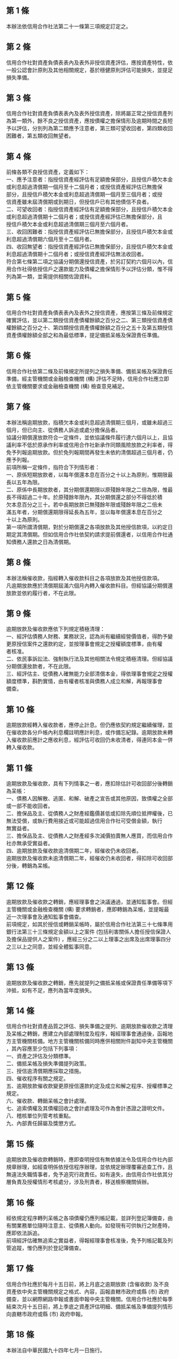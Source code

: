 第 1 條
-------
本辦法依信用合作社法第二十一條第三項規定訂定之。

第 2 條
-------
信用合作社對資產負債表表內及表外非授信資產評估，應按資產特性，依  
一般公認會計原則及其他相關規定，基於穩健原則評估可能損失，並提足  
損失準備。

第 3 條
-------
信用合作社對資產負債表表內及表外授信資產，除將屬正常之授信資產列  
為第一類外，餘不良之授信資產，應按債權之擔保情形及逾期時間之長短  
予以評估，分別列為第二類應予注意者，第三類可望收回者，第四類收回  
困難者，第五類收回無望者。

第 4 條
-------
前條各類不良授信資產，定義如下：  
一、應予注意者：指授信資產經評估有足額擔保部分，且授信戶積欠本金  
    或利息超過清償期一個月至十二個月者；或授信資產經評估已無擔保  
    部分，且授信戶積欠本金或利息超過清償期一個月至三個月者；或授  
    信資產雖未屆清償期或到期日，但授信戶已有其他債信不良者。  
二、可望收回者：指授信資產經評估有足額擔保部分，且授信戶積欠本金  
    或利息超過清償期十二個月者；或授信資產經評估已無擔保部分，且  
    授信戶積欠本金或利息超過清償期三個月至六個月者。  
三、收回困難者：指授信資產經評估已無擔保部分，且授信戶積欠本金或  
    利息超過清償期六個月至十二個月者。  
四、收回無望者：指授信資產經評估已無擔保部分，且授信戶積欠本金或  
    利息超過清償期十二個月者；或授信資產經評估無法收回者。  
符合第七條第二項之協議分期償還授信資產，於另訂契約六個月以內，信  
用合作社得依授信戶之還款能力及債權之擔保情形予以評估分類，惟不得  
列為第一類，並需提供相關佐證資料。

第 5 條
-------
信用合作社對資產負債表表內及表外之授信資產，應按第三條及前條規定  
確實評估，並以第二類授信資產債權餘額之百分之二、第三類授信資產債  
權餘額之百分之十、第四類授信資產債權餘額之百分之五十及第五類授信  
資產債權餘額全部之和為最低標準，提足備抵呆帳及保證責任準備。

第 6 條
-------
信用合作社依第二條及前條規定所提列之損失準備、備抵呆帳及保證責任  
準備，經主管機關或金融檢查機關 (構) 評估不足時，信用合作社應立即  
依主管機關要求或金融檢查機關 (構) 檢查意見補足。

第 7 條
-------
本辦法稱逾期放款，指積欠本金或利息超過清償期三個月，或雖未超過三  
個月，但已向主、從債務人訴追或處分擔保品者。  
協議分期償還放款符合一定條件，並依協議條件履行達六個月以上，且協  
議利率不低於原承作利率或信用合作社新承作同類風險放款之利率者，得  
免予列報逾期放款。但於免列報期間再發生未依約清償超過三個月者，仍  
應予列報。  
前項所稱一定條件，指符合下列情形者：  
一、原係短期放款者，以每年償還本息在百分之十以上為原則，惟期限最  
    長以五年為限。  
二、原係中長期放款者，其分期償還期限以原殘餘年限之二倍為限，惟最  
    長不得超過二十年。於原殘餘年限內，其分期償還之部分不得低於積  
    欠本息百分之三十。若中長期放款已無殘餘年限或殘餘年限之二倍未  
    滿五年者，分期償還期限得延長為五年，並以每年償還本息在百分之  
    十以上為原則。  
第一項所謂清償期，對於分期償還之各項放款及其他授信款項，以約定日  
期定其清償期。但如信用合作社依契約請求提前償還者，以信用合作社通  
知債務人還款之日為清償期。

第 8 條
-------
本辦法稱催收款，指經轉入催收款科目之各項放款及其他授信款項。  
凡逾期放款應於清償期屆滿六個月內轉入催收款科目。但經協議分期償還  
放款並依約履行者，不在此限。

第 9 條
-------
逾期放款及催收款應依下列規定積極清理：  
一、經評估債務人財務、業務狀況，認為尚有繼續經營價值者，得酌予變  
    更原授信案件之還款約定，並按理事會規定之授權額度標準，由有權  
    者核准。  
二、依民事訴訟法、強制執行法及其他相關法令規定積極清理。但經協議  
    分期償還放款者，不在此限。  
三、經評估主、從債務人確無能力全部清償本金，得依理事會規定之授權  
    額度標準，斟酌實情，由有權者核准與債務人成立和解，再報理事會  
    備查。

第 10 條
--------
逾期放款經轉入催收款者，應停止計息。但仍應依契約規定繼續催理，並  
在催收款各分戶帳內利息欄註明應計利息，或作備忘紀錄。逾期放款未轉  
入催收款前應計之應收利息，經評估可收回仍未收清者，得連同本金一併  
轉入催收款。

第 11 條
--------
逾期放款及催收款，具有下列情事之一者，應扣除估計可收回部分後轉銷  
為呆帳：  
一、債務人因解散、逃匿、和解、破產之宣告或其他原因，致債權之全部  
    或一部不能收回者。  
二、擔保品及主、從債務人之財產經鑑價甚低或扣除先順位抵押權後，已  
    無法受償，或執行費用接近或可能超過信用合作社可受償金額，執行  
    無實益者。  
三、擔保品及主、從債務人之財產經多次減價拍賣無人應買，而信用合作  
    社亦無承受實益者。  
四、逾期放款及催收款逾清償期二年，經催收仍未收回者。  
逾期放款及催收款未逾清償期二年，經催收仍未收回者，得扣除可收回部  
分後，轉銷為呆帳。

第 12 條
--------
逾期放款及催收款之轉銷，應經理事會之決議通過，並通知監事會。但經  
主管機關或金融檢查機關 (構) 要求轉銷者，應即轉銷為呆帳，並提報最  
近一次理事會及通知監事會備查。  
前項規定，如其於授信或轉銷呆帳時，屬於信用合作社法第三十七條準用  
銀行法第三十三條規定金額以上之案件 (包括利害關係人擔任授信保證人  
及擔保品提供人之案件) ，應經三分之二以上理事之出席及出席理事四分  
之三以上之同意，並經全體監事同意。

第 13 條
--------
逾期放款及催收款之轉銷，應先就提列之備抵呆帳或保證責任準備等項下  
沖抵，如有不足，應列為當年度損失。

第 14 條
--------
信用合作社對資產品質之評估、損失準備之提列、逾期放款催收款之清理  
及呆帳之轉銷，應建立內部處理制度及程序，報經理事會通過後，函報地  
方主管機關核備。地方主管機關核備同時應併相關附件副知中央主管機關  
，其內容應至少包括下列事項：  
一、資產之評估及分類標準。  
二、備抵呆帳及損失準備提列政策。  
三、授信逾清償期應採取之措施。  
四、催收程序有關之規定。  
五、逾期放款催收款變更原授信還款約定及成立和解之程序、授權標準之  
    規定。  
六、催收款、轉銷呆帳之會計處理。  
七、追索債權及其債權回收之會計處理及可作為會計憑證之證明文件。  
八、稽核單位列管考核重點。  
九、內部責任歸屬及獎懲方式。

第 15 條
--------
逾期放款及催收款轉銷時，應即查明授信有無依據法令及信用合作社內部  
規章辦理，如經查明係依授信程序辦理，並依規定辦理覆審追查工作，且  
無違法失職情事者，免予追究行政責任。如有違失，由信用合作社依其分  
層負責及授權情形考核處分，涉及刑責者，移送檢察機關偵辦。

第 16 條
--------
經依規定程序轉列呆帳之各項債權仍應列帳記載，並詳列登記簿備查，由  
有關業務單位隨時注意主、從債務人動向。如發現有可供執行之財產時，  
應即依法訴追。  
前項經評估確無追索之實益者，得報經理事會核准後，免予列帳記載及列  
管追蹤，惟仍應列於登記簿備查。

第 17 條
--------
信用合作社應於每月十五日前，將上月底之逾期放款 (含催收款) 及不良  
資產依中央主管機關規定之格式、內容，函報直轄市政府或縣 (市) 政府  
備查，並以網際網路申報或書面申報中央主管機關。信用合作社應於每季  
結束次月十五日前，將上季底之資產評估明細、備抵呆帳及準備提列情形  
向直轄市政府或縣 (市) 政府申報。

第 18 條
--------
本辦法自中華民國九十四年七月一日施行。

